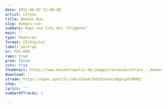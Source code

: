 ```yaml
---
date: 2012-06-07 22:00:00
artist: Chryso
title: Demons Run
slug: demons-run
summary: Raps und Cuts bei "Stigmata"
main: ''
type: Features
format: CD/Digital
label: postrap
nr: POS-009
raps: true
prod: false
cuts: true
thumbnail: https://www.misantropolis.de/images/releases/chryso_-_demons_run.png
download: ''
stream: https://open.spotify.com/album/5nkIn5oehcd6gxcphlM0NZ
shop: ''
lyrics: ''
numberOfTracks: 1

---
```




